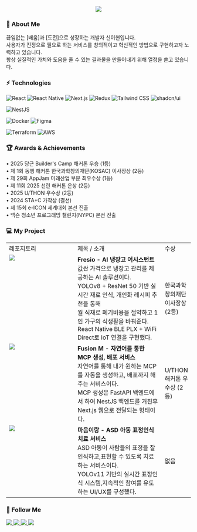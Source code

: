 <div align="center">
	<a href="https://github.com/jwkwon0817" target="_blank">
		<img src="https://capsule-render.vercel.app/api?type=waving&color=timeGradient&height=180&section=header&text=LeeHyeon%20Shin&fontSize=90" />
	</a>
</div>

<h3>💬 About Me</h3>
끊임없는 [배움]과 [도전]으로 성장하는 개발자 신이현입니다.<br>
사용자가 진정으로 필요로 하는 서비스를 창의적이고 혁신적인 방법으로 구현하고자 노력하고 있습니다.<br>
항상 실질적인 가치와 도움을 줄 수 있는 결과물을 만들어내기 위해 열정을 쏟고 있습니다.

<h3>⚡️ Technologies</h3>

<!-- Frontend -->
![React](https://img.shields.io/badge/React-61DAFB?style=for-the-badge&logo=react&logoColor=black)
![React Native](https://img.shields.io/badge/React_Native-61DAFB?style=for-the-badge&logo=react&logoColor=black)
![Next.js](https://img.shields.io/badge/Next.js-000000?style=for-the-badge&logo=nextdotjs&logoColor=white)
![Redux](https://img.shields.io/badge/Redux-764ABC?style=for-the-badge&logo=redux&logoColor=white)
![Tailwind CSS](https://img.shields.io/badge/Tailwind_CSS-38B2AC?style=for-the-badge&logo=tailwind-css&logoColor=white)
![shadcn/ui](https://img.shields.io/badge/shadcn/ui-000000?style=for-the-badge&logo=shadcnui&logoColor=white)

<!-- Backend -->
![NestJS](https://img.shields.io/badge/NestJS-E0234E?style=for-the-badge&logo=nestjs&logoColor=white)

<!-- Tools & DevOps, Package Managers -->
![Docker](https://img.shields.io/badge/Docker-2496ED?style=for-the-badge&logo=docker&logoColor=white)
![Figma](https://img.shields.io/badge/Figma-F24E1E?style=for-the-badge&logo=figma&logoColor=white)

<!-- Infrastructure -->
![Terraform](https://img.shields.io/badge/Terraform-623CE4?style=for-the-badge&logo=terraform&logoColor=white)
![AWS](https://img.shields.io/badge/AWS-FF9900?style=for-the-badge&logo=https://cdn.worldvectorlogo.com/logos/aws-2.svg&logoColor=white)

<h3>🏆 Awards & Achievements</h3>
<p>
  • 2025 당근 Builder's Camp 해커톤 우승 (1등)<br/>
  • 제 1회 동행 해커톤 한국과학창의재단(KOSAC) 이사장상 (2등)<br/>
  • 제 29회 AppJam 미래산업 부문 최우수상 (1등)<br/>
  • 제 11회 2025 선린 해커톤 은상 (2등)<br/>
  • 2025 U/THON 우수상 (2등)<br>
  • 2024 STA+C 가작상 (결선)<br/>
  • 제 15회 e-ICON 세계대회 본선 진출<br/>
  • 넥슨 청소년 프로그래밍 챌린지(NYPC) 본선 진출<br/>
</p>

<h3>💻 My Project</h3>

<table>
  <td>
    레포지토리
  </td>
  <td>
    제목 / 소개
  </td>
  <td>
    수상
  </td>
  <tr>
    <td width="40%" valign="top">
      <a href="https://github.com/shinleehyeon/fresio">
        <img src="https://github-readme-stats.vercel.app/api/pin/?username=shinleehyeon&repo=fresio&theme=github_dark&hide_border=true" />
      </a>
    </td>
    <td width="50%" valign="top">
      <strong>Fresio - AI 냉장고 어시스턴트</strong><br>
      값싼 가격으로 냉장고 관리를 제공하는 AI 솔루션이다.<br>
      YOLOv8 + ResNet 50 기반 실시간 재료 인식, 개인화 레시피 추천을 통해<br>
      월 식재료 폐기비용을 절약하고 1인 가구의 식생활을 바꿔준다.<br>
      React Native BLE PLX + WiFi Direct로 IoT 연결을 구현했다.
    </td>
    <td>
      한국과학창의재단 이사장상 (2등)
    </td>
  <tr>
  <tr>
    <td width="40%" valign="top">
      <a href="https://github.com/uslash25/web">
        <img src="https://github-readme-stats.vercel.app/api/pin/?username=uslash25&repo=web&theme=github_dark&hide_border=true" />
      </a>
    </td>
    <td width="50%" valign="top">
      <strong>Fusion M - 자연어를 통한 MCP 생성, 배포 서비스</strong><br>
      자연어를 통해 내가 원하는 MCP를 자동을 생성하고, 배포까지 해주는 서비스이다.<br>
      MCP 생성은 FastAPI 백엔드에서 하여 NestJS 백엔드를 거친후 Next.js 웹으로 전달되는 형태이다.
    </td>
    <td>
      U/THON 해커톤 우수상 (2등)
    </td>
  </tr>
  <tr>
  </tr>
    <td width="40%" valign="top">
      <a href="https://github.com/maum-irang/irang-app">
        <img src="https://github-readme-stats.vercel.app/api/pin/?username=maum-irang&repo=irang-app&theme=github_dark&hide_border=true" />
      </a>
    </td>
    <td width="50%" valign="top">
      <strong>마음이랑 - ASD 아동 표정인식 치료 서비스</strong><br>
      ASD 아동이 사람들의 표정을 잘 인식하고,표현할 수 있도록 치료하는 서비스이다.<br>
      YOLOv11 기반의 실시간 표정인식 시스템,지속적인 참여를 유도하는 UI/UX를 구성했다.
    </td>
    <td>
      없음
    </td>
  </tr>
</table>

<h3>📡 Follow Me</h3>
<a href="mailto:shinlee7878@gmail.com">
  <img src="https://img.shields.io/badge/Gmail-333333?style=for-the-badge&logo=gmail&logoColor=red" />
</a>
<a href="https://www.instagram.com/hyun._.s08/" target="_blank">
  <img src="https://img.shields.io/badge/Instagram-E4405F?style=for-the-badge&logo=instagram&logoColor=white" />
</a>
<a href="https://www.linkedin.com/in/leehyeon-shin-787065350/" target="_blank">
  <img src="https://img.shields.io/badge/LinkedIn-0077B5?style=for-the-badge&logo=linkedin&logoColor=white" />
</a>
<a href="https://www.2hyundev.com/" target="_blank">
  <img src="https://img.shields.io/badge/Portfolio-4353FF?style=for-the-badge&logo=safari&logoColor=white" />
</a>
